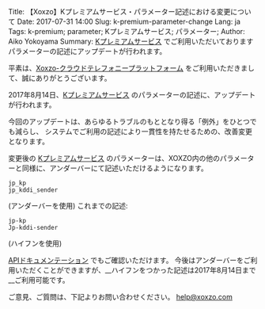 Title: 【Xoxzo】Kプレミアムサービス・パラメーター記述における変更について
Date: 2017-07-31 14:00
Slug: k-premium-parameter-change
Lang: ja
Tags: k-premium; parameter; Kプレミアムサービス; パラメーター;
Author: Aiko Yokoyama
Summary: [Kプレミアムサービス](https://help.xoxzo.com/ja/xoxzo-cloud-telephony-platform/articles/the-k-premium-service/) でご利用いただいておりますパラメーターの記述にアップデートが行われます。

平素は、[Xoxzo-クラウドテレフォニープラットフォーム](https://www.xoxzo.com/ja/)
をご利用いただきまして、誠にありがとうございます。

2017年8月14日、[Kプレミアムサービス](https://help.xoxzo.com/ja/xoxzo-cloud-telephony-platform/articles/the-k-premium-service/) 
のパラメーターの記述に、アップデートが行われます。

今回のアップデートは、あらゆるトラブルのもととなり得る「例外」をひとつでも減らし、
システムでご利用の記述により一貫性を持たせるための、改善変更となります。

変更後の [Kプレミアムサービス](https://help.xoxzo.com/ja/xoxzo-cloud-telephony-platform/articles/the-k-premium-service/)
のパラメーターは、XOXZO内の他のパラメーターと同様に、アンダーバーにて記述いただけるようになります。

```
jp_kp
jp_kddi_sender
```
(アンダーバーを使用)
これまでの記述:
```
jp-kp
Jp-kddi-sender
```
(ハイフンを使用)

[APIドキュメンテーション](http://docs.xoxzo.com/ja/sms.html#jp-specific-optional-parameters) でもご確認いただけます。
今後はアンダーバーをご利用いただくことができますが、__ハイフンをつかった記述は2017年8月14日まで__ご利用可能です。

ご意見、ご質問は、下記よりお問い合わせください。
help@xoxzo.com

